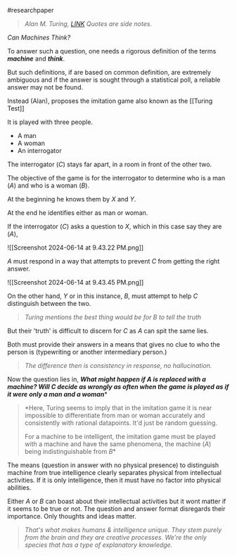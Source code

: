#researchpaper 

> *Alan M. Turing, [LINK](https://redirect.cs.umbc.edu/courses/471/papers/turing.pdf)*
>*Quotes are side notes.*

*Can Machines Think?*

To answer such a question, one needs a rigorous definition of the terms ***machine*** and ***think***.

But such definitions, if are based on common definition, are extremely ambiguous and if the answer is sought through a statistical poll, a reliable answer may not be found.

Instead (Alan), proposes the imitation game also known as the [[Turing Test]]

It is played with three people.

- A man
- A woman
- An interrogator

The interrogator ($C$) stays far apart, in a room in front of the other two.

The objective of the game is for the interrogator to determine who is a man ($A$) and who is a woman ($B$). 

At the beginning he knows them by $X$ and $Y$.

At the end he identifies either as man or woman.

If the interrogator ($C$) asks a question to $X$, which in this case say they are ($A$), 

![[Screenshot 2024-06-14 at 9.43.22 PM.png]]

$A$ must respond in a way that attempts to prevent $C$ from getting the right answer.

![[Screenshot 2024-06-14 at 9.43.45 PM.png]]

On the other hand, $Y$ or in this instance, $B$, must attempt to help $C$ distinguish between the two.

> *Turing mentions the best thing would be for $B$ to tell the truth*

But their 'truth' is difficult to discern for $C$ as $A$ can spit the same lies.

Both must provide their answers in a means that gives no clue to who the person is (typewriting or another intermediary person.)

> *The difference then is consistency in response, no hallucination.*

Now the question lies in, ***What might happen if $A$ is replaced with a machine? Will $C$ decide as wrongly as often when the game is played as if it were only a man and a woman****

>*Here, Turing seems to imply that in the imitation game it is near impossible to differentiate from man or woman accurately and consistently with rational datapoints. It'd just be random guessing.
>
>For a machine to be intelligent, the imitation game must be played with a machine and have the same phenomena, the machine ($A$) being indistinguishable from $B$*

The means (question in answer with no physical presence) to distinguish machine from true intelligence clearly separates physical from intellectual activities. If it is only intelligence, then it must have no factor into physical abilities. 

Either $A$ or $B$ can boast about their intellectual activities but it wont matter if it seems to be true or not. The question and answer format disregards their importance. Only thoughts and ideas matter.

> *That's what makes humans & intelligence unique. They stem purely from the brain and they are creative processes. We're the only species that has a type of explanatory knowledge.*

